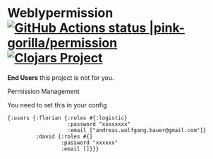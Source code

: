 # Weblypermission [![GitHub Actions status |pink-gorilla/permission](https://github.com/pink-gorilla/permission/workflows/CI/badge.svg)](https://github.com/pink-gorilla/permission/actions?workflow=CI)[![Clojars Project](https://img.shields.io/clojars/v/org.pinkgorilla/permission.svg)](https://clojars.org/org.pinkgorilla/permission)

**End Users** this project is not for you.

Permission Management


You need to set this in your config
```
{:users {:florian {:roles #{:logistic}
                   :password "xxxxxxxx" 
                   :email ["andreas.wolfgang.bauer@gmail.com"]}
         :david {:roles #{}
		         :password "xxxxxx"
				 :email []}}}
```

